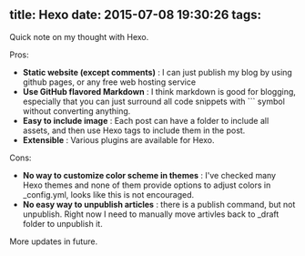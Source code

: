 title: Hexo
date: 2015-07-08 19:30:26
tags:
---

Quick note on my thought with Hexo.

Pros:
- **Static website (except comments)** : I can just publish my blog by using github pages, or any free web hosting service
- **Use GitHub flavored Markdown** : I think markdown is good for blogging, especially that you can just surround all code snippets with \`\`\` symbol without converting anything.
- **Easy to include image** : Each post can have a folder to include all assets, and then use Hexo tags to include them in the post.
- **Extensible** : Various plugins are available for Hexo.

Cons:
- **No way to customize color scheme in themes** : I've checked many Hexo themes and none of them provide options to adjust colors in _config.yml, looks like this is not encouraged.
- **No easy way to unpublish articles** : there is a publish command, but not unpublish. Right now I need to manually move artivles back to _draft folder to unpublish it.


More updates in future.


